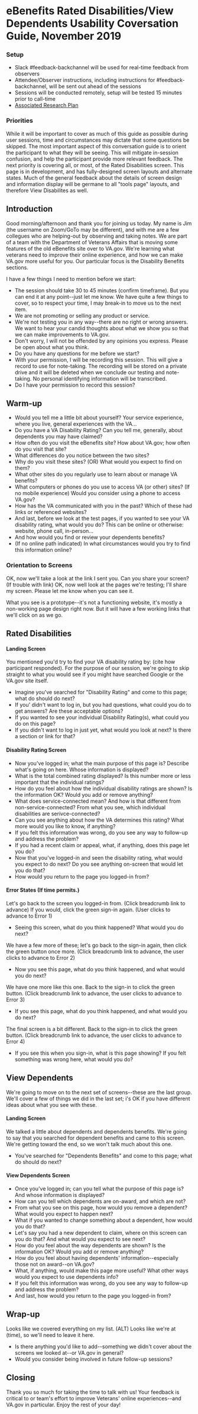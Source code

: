 # eBenefits Rated Disabilities/View Dependents Usability Coversation Guide, November 2019

### Setup
- Slack #feedback-backchannel will be used for real-time feedback from observers
- Attendee/Observer instructions, including instructions for #feedback-backchannel, will be sent out ahead of the sessions
- Sessions will be conducted remotely, setup will be tested 15 minutes prior to call-time
- [Associated Research Plan](https://github.com/department-of-veterans-affairs/va.gov-team/blob/master/teams/vsa/teams/ebenefits/research/disabilities-dependents-usability-1119/disabilities-dependents-usability-research-plan.md)

### Priorities
While it will be important to cover as much of this guide as possible during user sessions, time and circumstances may dictate that some questions be skipped. The most important aspect of this conversation guide is to orient the participant to what they will be seeing. This will mitigate in-session confusion, and help the participant provide more relevant feedback. The next priority is covering all, or most, of the Rated Disabilities screen. This page is in development, and has fully-designed screen layouts and alternate states. Much of the general feedback about the details of screen design and information display will be germane to all "tools page" layouts, and therefore View Disabilites as well.

## Introduction
Good morning/afternoon and thank you for joining us today. My name is Jim (the username on Zoom/GoTo may be different), and with me are a few collegues who are helping-out by observing and taking notes. We are part of a team with the Department of Veterans Affairs that is moving some features of the old eBenefits site over to VA.gov. We're learning what veterans need to improve their online experience, and how we can make VA.gov more useful for you. Our particular focus is the Disability Benefits sections.

I have a few things I need to mention before we start:
- The session should take 30 to 45 minutes (confirm timeframe). But you can end it at any point--just let me know. We have quite a few things to cover, so to respect your time, I may break-in to move us to the next item.
- We are not promoting or selling any product or service.
- We're not testing you in any way--there are no right or wrong answers. We want to hear your candid thoughts about what we show you so that we can make improvements to VA.gov.
- Don't worry, I will not be offended by any opinions you express. Please be open about what you think.
- Do you have any questions for me before we start?
- With your permission, I will be recording this session. This will give a record to use for note-taking. The recording will be stored on a private drive and it will be deleted when we conclude our testing and note-taking. No personal identifying information will be transcribed.
- Do I have your permission to record this session?

## Warm-up
- Would you tell me a little bit about yourself? Your service experience, where you live, general experiences with the VA...
- Do you have a VA Disability Rating? Can you tell me, generally, about dependents you may have claimed?
- How often do you visit the eBenefits site? How about VA.gov; how often do you visit that site? 
- What differences do you notice between the two sites?
- Why do you visit these sites? (OR) What would you expect to find on them?
- What other sites do you regularly use to learn about or manage VA benefits?
- What computers or phones do you use to access VA (or other) sites? (If no mobile experience) Would you consider using a phone to access VA.gov?
- How has the VA communicated with you in the past? Which of these had links or referenced websites?
- And last, before we look at the test pages, if you wanted to see your VA disability rating, what would you do? This can be online or otherwise: website, phone call, in-person... 
- And how would you find or review your dependents benefits?
- (If no online path indicated) In what circumstances would you try to find this information online?

### Orientation to Screens
OK, now we'll take a look at the link I sent you. Can you share your screen? (If trouble with link) OK, now well look at the pages we're testing; I'll share my screen. Please let me know when you can see it.

What you see is a prototype--it's not a functioning website, it's mostly a non-working page design right now. But it will have a few working links that we'll click on as we go.

## Rated Disabilities
#### Landing Screen
You mentioned you'd try to find your VA disability rating by: (cite how participant responded). For the purpose of our session, we're going to skip straight to what you would see if you might have searched Google or the VA.gov site itself.
- Imagine you've searched for "Disability Rating" and come to this page; what do should do next?
- If you' didn't want to log in, but you had questions, what could you do to get answers? Are these acceptable options?
- If you wanted to see your individual Disability Rating(s), what could you do on this page?
- If you didn't want to log in just yet, what would you look at next? Is there a section or link for that?
#### Disability Rating Screen
- Now you've logged in; what the main purpose of this page is? Describe what's going on here. Whose information is displayed?
- What is the total combined rating displayed? Is this number more or less important that the individual ratings?
- How do you feel about how the individual disability ratings are shown? Is the information OK? Would you add or remove anything?
- What does service-connected mean? And how is that different from non-service-connected? From what you see, which individual disabilities are serivce-connected? 
- Can you see anything about how the VA determines this rating? What more would you like to know, if anything?
- If you felt this information was wrong, do you see any way to follow-up and address the problem?
- If you had a recent claim or appeal, what, if anything, does this page let you do?
- Now that you've logged-in and seen the disability rating, what would you expect to do next? Do you see anything on-screen that would let you do that?
- How would you return to the page you logged-in from?
#### Error States (If time permits.)
Let's go back to the screen you logged-in from. (Click breadcrumb link to advance)
If you would, click the green sign-in again. (User clicks to advance to Error 1)
- Seeing this screen, what do you think happened? What would you do next?

We have a few more of these; let's go back to the sign-in again, then click the green button once more. (Click breadcrumb link to advance, the user clicks to advance to Error 2)
- Now you see this page, what do you think happened, and what would you do next?

We have one more like this one. Back to the sign-in to click the green button. (Click breadcrumb link to advance, the user clicks to advance to Error 3)
- If you see this page, what do you think happened, and what would you do next? 

The final screen is a bit different. Back to the sign-in to click the green button. (Click breadcrumb link to advance, the user clicks to advance to Error 4)
- If you see this when you sign-in, what is this page showing? If you felt something was wrong here, what would you do?

## View Dependents
We're going to move on to the next set of screens--these are the last group. We'll cover a few of things we did in the last set; i's OK if you have different ideas about what you see with these.

#### Landing Screen
We talked a little about dependents and dependents benefits. We're going to say that you searched for dependent benefits and came to this screen. We're getting toward the end, so we won't talk much about this one.
- You've searched for "Dependents Benefits" and come to this page; what do should do next?
#### View Dependents Screen
- Once you've logged in; can you tell what the purpose of this page is? And whose information is displayed?
- How can you tell which dependents are on-award, and which are not?
- From what you see on this page, how would you remove a dependent? What would you expect to happen next?
- What if you wanted to change something about a dependent, how would you do that?
- Let's say you had a new dependent to claim, where on this screen can you do that? And what would you expect to see next?
- How do you feel about the way dependents are shown? Is the information OK? Would you add or remove anything?
- How do you feel about having dependents' information--especially those not on award--on VA.gov?
- What, if anything, would make this page more useful? What other ways would you expect to use dependents info?
- If you felt this information was wrong, do you see any way to follow-up and address the problem?
- And last, how would you return to the page you logged-in from?

## Wrap-up
Looks like we covered everything on my list. (ALT) Looks like we're at (time), so we'll need to leave it here.
- Is there anything you'd like to add--something we didn't cover about the screens we looked at--or VA.gov in general?
- Would you consider being involved in future follow-up sessions?

## Closing
Thank you so much for taking the time to talk with us! Your feedback is critical to or team's effort to improve Veterans' online experiences--and VA.gov in particular. Enjoy the rest of your day!

